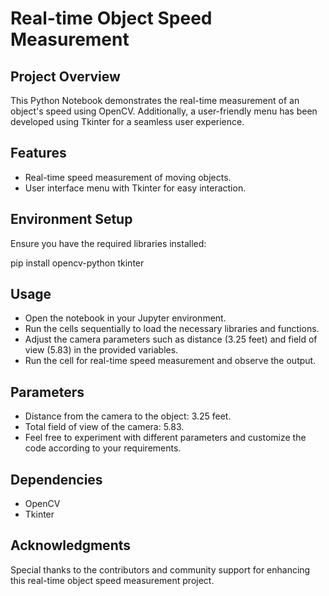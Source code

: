 # Real-time Object Speed Measurement

## Project Overview
This Python Notebook demonstrates the real-time measurement of an object's speed using OpenCV. Additionally, a user-friendly menu has been developed using Tkinter for a seamless user experience.

## Features
- Real-time speed measurement of moving objects.
- User interface menu with Tkinter for easy interaction.

## Environment Setup
Ensure you have the required libraries installed:

pip install opencv-python tkinter

## Usage
- Open the notebook in your Jupyter environment.
- Run the cells sequentially to load the necessary libraries and functions.
- Adjust the camera parameters such as distance (3.25 feet) and field of view (5.83) in the provided variables.
- Run the cell for real-time speed measurement and observe the output.

## Parameters
- Distance from the camera to the object: 3.25 feet.
- Total field of view of the camera: 5.83.
- Feel free to experiment with different parameters and customize the code according to your requirements.

## Dependencies
- OpenCV
- Tkinter

## Acknowledgments
Special thanks to the contributors and community support for enhancing this real-time object speed measurement project.
